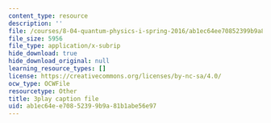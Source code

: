 ```yaml
---
content_type: resource
description: ''
file: /courses/8-04-quantum-physics-i-spring-2016/ab1ec64ee70852399b9a81b1abe56e97_AnzhigYawy8.vtt
file_size: 5956
file_type: application/x-subrip
hide_download: true
hide_download_original: null
learning_resource_types: []
license: https://creativecommons.org/licenses/by-nc-sa/4.0/
ocw_type: OCWFile
resourcetype: Other
title: 3play caption file
uid: ab1ec64e-e708-5239-9b9a-81b1abe56e97
---
```

